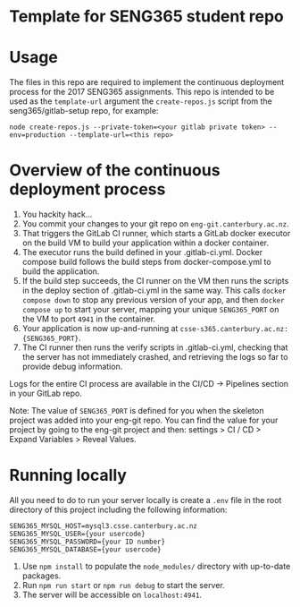 # Template for SENG365 student repo

# Usage

The files in this repo are required to implement the continuous deployment process for the 2017 SENG365 assignments. This repo is intended to be used as the `template-url` argument the `create-repos.js` script from the seng365/gitlab-setup repo, for example:
 
`node create-repos.js --private-token=<your gitlab private token> --env=production --template-url=<this repo>`

# Overview of the continuous deployment process

1. You hackity hack...
2. You commit your changes to your git repo on `eng-git.canterbury.ac.nz`.
3. That triggers the GitLab CI runner, which starts a GitLab docker executor on the build VM to build your application within a docker container.
4. The executor runs the build defined in your .gitlab-ci.yml. Docker compose build follows the build steps from docker-compose.yml to build the application.
5. If the build step succeeds, the CI runner on the VM then runs the scripts in the deploy section of .gitlab-ci.yml in the same way. This calls `docker compose down` to stop any previous version of your app, and then `docker compose up` to start your server, mapping your unique `SENG365_PORT` on the VM to port `4941` in the container.
6. Your application is now up-and-running at `csse-s365.canterbury.ac.nz:{SENG365_PORT}`.
7. The CI runner then runs the verify scripts in .gitlab-ci.yml, checking that the server has not immediately crashed, and retrieving the logs so far to provide debug information.

Logs for the entire CI process are available in the CI/CD -> Pipelines section in your GitLab repo.

Note: The value of ```SENG365_PORT``` is defined for you when the skeleton project was added into your eng-git repo. You can find the value for your project by going to the eng-git project and then: settings > CI / CD > Expand Variables > Reveal Values.

# Running locally

All you need to do to run your server locally is create a `.env` file in the root directory of this project including the following information:

```
SENG365_MYSQL_HOST=mysql3.csse.canterbury.ac.nz
SENG365_MYSQL_USER={your usercode}
SENG365_MYSQL_PASSWORD={your ID number}
SENG365_MYSQL_DATABASE={your usercode}
```

1. Use `npm install` to populate the `node_modules/` directory with up-to-date packages.
2. Run `npm run start` or `npm run debug` to start the server.
3. The server will be accessible on `localhost:4941`.